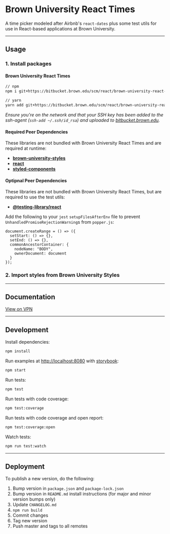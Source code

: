 # Brown University React Times

A time picker modeled after Airbnb's `react-dates` plus some test utils for use in React-based applications at Brown University.

---

## Usage

### 1. Install packages

#### Brown University React Times

```sh
// npm
npm i git+https://bitbucket.brown.edu/scm/react/brown-university-react-times.git#semver:^0.2

// yarn
yarn add git+https://bitbucket.brown.edu/scm/react/brown-university-react-times.git#^0.2
```

_Ensure you're on the network and that your SSH key has been added to the ssh-agent (`ssh-add ~/.ssh/id_rsa`) and uploaded to [bitbucket.brown.edu](https://bitbucket.brown.edu/plugins/servlet/ssh/account/keys)._

#### Required Peer Dependencies

These libraries are not bundled with Brown University React Times and are required at runtime:

- [**brown-university-styles**](https://bitbucket.brown.edu/projects/REACT/repos/brown-university-styles)
- [**react**](https://www.npmjs.com/package/react)
- [**styled-components**](https://www.npmjs.com/package/styled-components)

#### Optipnal Peer Dependencies

These libraries are not bundled with Brown University React Times, but are required to use the test utils:

- [**@testing-library/react**](https://www.npmjs.com/package/@testing-library/react)

Add the following to your `jest` `setupFilesAfterEnv` file to prevent `UnhandledPromiseRejectionWarning`s from `popper.js`:

```
document.createRange = () => ({
  setStart: () => {},
  setEnd: () => {},
  commonAncestorContainer: {
    nodeName: "BODY",
    ownerDocument: document
  }
});
```

### 2. Import styles from Brown University Styles

---

## Documentation

[View on VPN](https://design.cis.brown.edu/brown-university-react-times/)

---

## Development

Install dependencies:

```sh
npm install
```

Run examples at [http://localhost:8080](http://localhost:8080/) with [storybook](https://storybook.js.org/):

```sh
npm start
```

Run tests:

```sh
npm test
```

Run tests with code coverage:

```sh
npm test:coverage
```

Run tests with code coverage and open report:

```sh
npm test:coverage:open
```

Watch tests:

```sh
npm run test:watch
```

---

## Deployment

To publish a new version, do the following:

1. Bump version in `package.json` and `package-lock.json`
2. Bump version in `README.md` install instructions (for major and minor version bumps only)
3. Update `CHANGELOG.md`
4. `npm run build`
5. Commit changes
6. Tag new version
7. Push master and tags to all remotes
